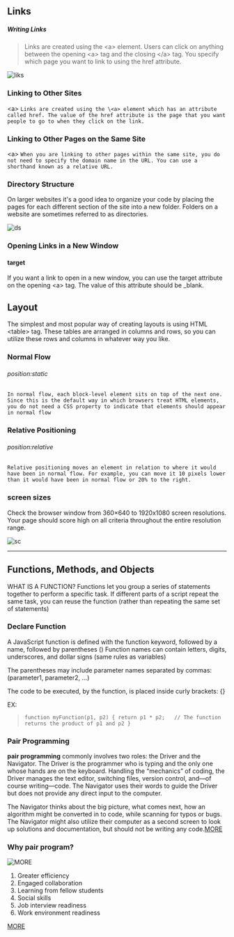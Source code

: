 ## Links

##### Writing Links
>Links are created using the \<a> element. Users can click on anything
between the opening \<a> tag and the closing \</a> tag. You specify
which page you want to link to using the href attribute.

![liks](https://careerkarma.com/blog/wp-content/uploads/2020/02/html-hyperlink.jpg)

### Linking to Other Sites

\<a>
`Links are created using the \<a>
element which has an attribute
called href. The value of the
href attribute is the page that
you want people to go to when
they click on the link.`

### Linking to Other Pages on the Same Site

\<a>
`When you are linking to other
pages within the same site,
you do not need to specify the
domain name in the URL. You
can use a shorthand known as a
relative URL.`

### Directory Structure

On larger websites it's a good idea to organize your code by placing the
pages for each different section of the site into a new folder. Folders on a
website are sometimes referred to as directories.

![ds](https://lh3.googleusercontent.com/proxy/Gt1IU650liqKtTOZz9jy7JgeQqptl9x6VSwkR3sprNnpsoPA4n1LbmBRc8q4kgNVgO0SOQuyGrcHJ52p2fNKkN4CqiEhJI-pF6m8zDgkNeShcFALaDRjUlftwnUTE02qJCI)

### Opening Links in a New Window

#### target
If you want a link to open in a new window, you can use the target attribute on the opening
\<a> tag. The value of this attribute should be _blank.

## Layout

The simplest and most popular way of creating layouts is using HTML \<table> tag. These tables are arranged in columns and rows, so you can utilize these rows and columns in whatever way you like.

### Normal Flow
###### position:static
`In normal flow, each block-level element sits on top of the next one. Since this is the default
way in which browsers treat HTML elements, you do not
need a CSS property to indicate that elements should appear in normal flow`

### Relative Positioning
###### position:relative

`Relative positioning moves an element in relation to where it would have been in normal flow. For example, you can move it 10 pixels lower than it would have
been in normal flow or 20% to the right.`

### screen sizes

Check the browser window from 360×640 to 1920x1080 screen resolutions. Your page should score high on all criteria throughout the entire resolution range.

![sc](https://1.bp.blogspot.com/-UOptUFoXC50/VuY04WTtF4I/AAAAAAAABHo/JiwHGIcwcgMt9tGRhrBTzX4vk3zKnP9cw/s1600/responsive_design_breakpoints.png)


------------------------------------------------

## Functions, Methods, and Objects
WHAT IS A FUNCTION?
Functions let you group a series of statements together to perform a specific task. If different parts of a script repeat the same task, you can
reuse the function (rather than repeating the same set
 of statements)


### Declare Function

A JavaScript function is defined with the function keyword, followed by a name, followed by parentheses ()
Function names can contain letters, digits, underscores, and dollar signs (same rules as variables)

The parentheses may include parameter names separated by commas:
(parameter1, parameter2, ...)

The code to be executed, by the function, is placed inside curly brackets: \{}

EX:
 >`function myFunction(p1, p2) {
  return p1 * p2;   // The function returns the product of p1 and p2
}`


### Pair Programming

**pair programming** commonly involves two roles: the Driver and the Navigator. The Driver is the programmer who is typing and the only one whose hands are on the keyboard. Handling the “mechanics” of coding, the Driver manages the text editor, switching files, version control, and—of course writing—code. The Navigator uses their words to guide the Driver but does not provide any direct input to the computer.

The Navigator thinks about the big picture, what comes next, how an algorithm might be converted in to code, while scanning for typos or bugs. The Navigator might also utilize their computer as a second screen to look up solutions and documentation, but should not be writing any code.[MORE](https://www.codefellows.org/blog/6-reasons-for-pair-programming/)

### Why pair program?

![MORE](https://agilepartner.github.io/craft-challenges/assets/images/pair-programming2.png)

1. Greater efficiency
2. Engaged collaboration
3. Learning from fellow students
4. Social skills
5. Job interview readiness
6. Work environment readiness

[MORE](https://www.codefellows.org/blog/from-seattle-to-cedar-rapids-meet-the-school-bringing-tech-education-to-iowa/)






